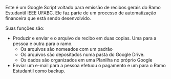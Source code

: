 Este é um Google Script voltado para emissão de recibos gerais do Ramo Estudantil IEEE UFABC. Ele faz parte de um processo de automatização financeira que está sendo desenvolvido.

Suas funções são:
* Produzir e enviar e o arquivo de recibo em duas copias. Uma para a pessoa e outra para o ramo.
  * Os arquivos são nomeados com um padrão
  * Os arquivos são depositados numa pasta do Google Drive.
  * Os dados são organizados em uma Planilha no próprio Google
* Enviar um e-mail para a pessoa efetuou o pagamento e um para o Ramo Estudantil como backup.